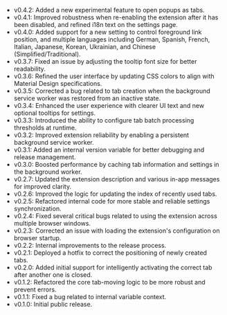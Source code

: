 - v0.4.2: Added a new experimental feature to open popups as tabs.
- v0.4.1: Improved robustness when re-enabling the extension after it has been disabled, and refined i18n text on the settings page.
- v0.4.0: Added support for a new setting to control foreground link position, and multiple languages including German, Spanish, French, Italian, Japanese, Korean, Ukrainian, and Chinese (Simplified/Traditional).
- v0.3.7: Fixed an issue by adjusting the tooltip font size for better readability.
- v0.3.6: Refined the user interface by updating CSS colors to align with Material Design specifications.
- v0.3.5: Corrected a bug related to tab creation when the background service worker was restored from an inactive state.
- v0.3.4: Enhanced the user experience with clearer UI text and new optional tooltips for settings.
- v0.3.3: Introduced the ability to configure tab batch processing thresholds at runtime.
- v0.3.2: Improved extension reliability by enabling a persistent background service worker.
- v0.3.1: Added an internal version variable for better debugging and release management.
- v0.3.0: Boosted performance by caching tab information and settings in the background worker.
- v0.2.7: Updated the extension description and various in-app messages for improved clarity.
- v0.2.6: Improved the logic for updating the index of recently used tabs.
- v0.2.5: Refactored internal code for more stable and reliable settings synchronization.
- v0.2.4: Fixed several critical bugs related to using the extension across multiple browser windows.
- v0.2.3: Corrected an issue with loading the extension's configuration on browser startup.
- v0.2.2: Internal improvements to the release process.
- v0.2.1: Deployed a hotfix to correct the positioning of newly created tabs.
- v0.2.0: Added initial support for intelligently activating the correct tab after another one is closed.
- v0.1.2: Refactored the core tab-moving logic to be more robust and prevent errors.
- v0.1.1: Fixed a bug related to internal variable context.
- v0.1.0: Initial public release.
